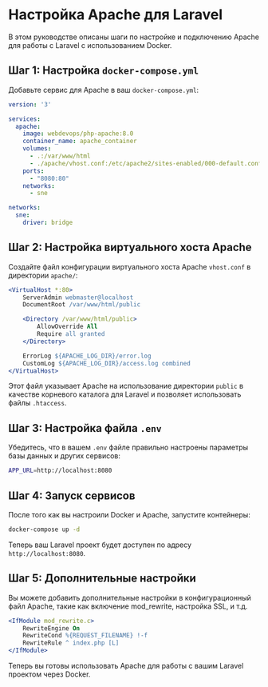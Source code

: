 
# Настройка Apache для Laravel

В этом руководстве описаны шаги по настройке и подключению Apache для работы с Laravel с использованием Docker.

## Шаг 1: Настройка `docker-compose.yml`

Добавьте сервис для Apache в ваш `docker-compose.yml`:

```yaml
version: '3'

services:
  apache:
    image: webdevops/php-apache:8.0
    container_name: apache_container
    volumes:
      - .:/var/www/html
      - ./apache/vhost.conf:/etc/apache2/sites-enabled/000-default.conf
    ports:
      - "8080:80"
    networks:
      - sne

networks:
  sne:
    driver: bridge
```

## Шаг 2: Настройка виртуального хоста Apache

Создайте файл конфигурации виртуального хоста Apache `vhost.conf` в директории `apache/`:

```apache
<VirtualHost *:80>
    ServerAdmin webmaster@localhost
    DocumentRoot /var/www/html/public

    <Directory /var/www/html/public>
        AllowOverride All
        Require all granted
    </Directory>

    ErrorLog ${APACHE_LOG_DIR}/error.log
    CustomLog ${APACHE_LOG_DIR}/access.log combined
</VirtualHost>
```

Этот файл указывает Apache на использование директории `public` в качестве корневого каталога для Laravel и позволяет использовать файлы `.htaccess`.

## Шаг 3: Настройка файла `.env`

Убедитесь, что в вашем `.env` файле правильно настроены параметры базы данных и других сервисов:

```bash
APP_URL=http://localhost:8080
```

## Шаг 4: Запуск сервисов

После того как вы настроили Docker и Apache, запустите контейнеры:

```bash
docker-compose up -d
```

Теперь ваш Laravel проект будет доступен по адресу `http://localhost:8080`.

## Шаг 5: Дополнительные настройки

Вы можете добавить дополнительные настройки в конфигурационный файл Apache, такие как включение mod_rewrite, настройка SSL, и т.д.

```apache
<IfModule mod_rewrite.c>
    RewriteEngine On
    RewriteCond %{REQUEST_FILENAME} !-f
    RewriteRule ^ index.php [L]
</IfModule>
```

Теперь вы готовы использовать Apache для работы с вашим Laravel проектом через Docker.